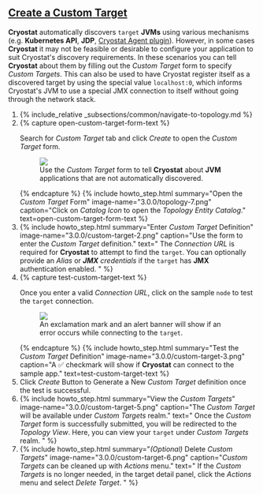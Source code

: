 ## [Create a Custom Target](#create-a-custom-target)

**Cryostat** automatically discovers `target` **JVMs** using various mechanisms (e.g.
**Kubernetes API**, **JDP**, [Cryostat Agent plugin](#using-the-cryostat-agent)).
However, in some cases **Cryostat** it may not be feasible or desirable to configure
your application to suit Cryostat's discovery requirements. In these scenarios you can
tell **Cryostat** about them by filling out the *Custom Target* form to specify
*Custom Targets*. This can also be used to have Cryostat register itself as a discovered
target by using the special value `localhost:0`, which informs Cryostat's JVM to
use a special JMX connection to itself without going through the network stack.

<ol>
  <li>
    {% include_relative _subsections/common/navigate-to-topology.md %}
  </li>
  <li>
    {% capture open-custom-target-form-text %}
    <p>
      Search for <i>Custom Target</i> tab and click <i>Create</i> to open the
      <i>Custom Target</i> form.
      <figure>
        <a href="{{ site.url }}/images/3.0.0/custom-target-1.png" target="_blank">
          <img src="{{ site.url }}/images/3.0.0/custom-target-1.png">
        </a>
        <figcaption>
          Use the <i>Custom Target</i> form to tell <b>Cryostat</b> about <b>JVM</b>
          applications that are not automatically discovered.
        </figcaption>
      </figure>
    </p>
    {% endcapture %}
    {% include howto_step.html
      summary="Open the <i>Custom Target</i> Form"
      image-name="3.0.0/topology-7.png"
      caption="Click on <i>Catalog Icon</i> to open the <i>Topology Entity Catalog</i>."
      text=open-custom-target-form-text
    %}
  </li>
  <li>
    {% include howto_step.html
      summary="Enter <i>Custom Target</i> Definition"
      image-name="3.0.0/custom-target-2.png"
      caption="Use the form to enter the <i>Custom Target</i> definition."
      text="
      The <i>Connection URL</i> is required for <b>Cryostat</b> to attempt to
      find the <code>target</code>. You can optionally provide an  <i>Alias</i> or
      <i><b>JMX</b> credentials</i> if the <code>target</code> has <b>JMX</b> authentication enabled.
      "
    %}
  </li>
  <li>
    {% capture test-custom-target-text %}
      <p>
        Once you enter a valid <i>Connection URL</i>, click on the sample <code>node</code> to test
        the <code>target</code> connection.
        <figure>
          <a href="{{ site.url }}/images/3.0.0/custom-target-4.png" target="_blank">
            <img src="{{ site.url }}/images/3.0.0/custom-target-4.png">
          </a>
          <figcaption>
            An exclamation mark and an alert banner will show if an error
            occurs while connecting to the <code>target</code>.
          </figcaption>
        </figure>
      </p>
    {% endcapture %}
    {% include howto_step.html
      summary="Test the <i>Custom Target</i> Definition"
      image-name="3.0.0/custom-target-3.png"
      caption="A &#9989; checkmark will show if <b>Cryostat</b> can connect to the sample app."
      text=test-custom-target-text
    %}
  </li>
  <li>
    <summary>Click <i>Create</i> Button to Generate a New <i>Custom Target</i>
    definition once the test is successful.</summary>
  </li>
  <li>
    {% include howto_step.html
      summary="View the <i>Custom Targets</i>"
      image-name="3.0.0/custom-target-5.png"
      caption="The <i>Custom Target</i> will be available under <i>Custom Targets</i> realm."
      text="
          Once the <i>Custom Target</i> form is successfully submitted, you
          will be redirected to the <i>Topology View</i>. Here, you can view your
          <code>target</code> under <i>Custom Targets</i> realm.
      "
    %}
  </li>
  <li>
    {% include howto_step.html
      summary="<i>(Optional)</i> Delete <i>Custom Targets</i>"
      image-name="3.0.0/custom-target-6.png"
      caption="<i>Custom Targets</i> can be cleaned up with <i>Actions</i> menu."
      text="
      If the <i>Custom Targets</i> is no longer needed, in the target detail
      panel, click the <i>Actions</i> menu and select <i>Delete Target</i>.
      "
    %}
  </li>
</ol>

